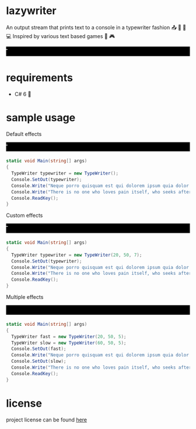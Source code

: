 # lazywriter
An output stream that prints text to a console in a typewriter fashion :outbox_tray: :musical_keyboard: :flags: :computer: Inspired by various text based games :space_invader: :video_game:

[![gif with the typewriter effect][example]][example]

# requirements

- C# 6 :musical_note:

# sample usage

Default effects

[![gif with the typewriter effect][example]][example]

```csharp
static void Main(string[] args)
{
  TypeWriter typewriter = new TypeWriter();
  Console.SetOut(typewriter);
  Console.Write("Neque porro quisquam est qui dolorem ipsum quia dolor sit amet, consectetur, adipisci velit...");
  Console.Write("There is no one who loves pain itself, who seeks after it and wants to have it, simply because it is pain...");
  Console.ReadKey();
}
```

Custom effects

[![gif with a custom typewriter effect][example-custom]][example-custom]

```csharp
static void Main(string[] args)
{
  TypeWriter typewriter = new TypeWriter(20, 50, 7);
  Console.SetOut(typewriter);
  Console.Write("Neque porro quisquam est qui dolorem ipsum quia dolor sit amet, consectetur, adipisci velit...");
  Console.Write("There is no one who loves pain itself, who seeks after it and wants to have it, simply because it is pain...");
  Console.ReadKey();
}
```

Multiple effects

[![gif with a multiple typewriter effects][example-multiple]][example-multiple]

```csharp
static void Main(string[] args)
{
  TypeWriter fast = new TypeWriter(20, 50, 5);
  TypeWriter slow = new TypeWriter(60, 50, 5);
  Console.SetOut(fast);
  Console.Write("Neque porro quisquam est qui dolorem ipsum quia dolor sit amet, consectetur, adipisci velit...");
  Console.SetOut(slow);
  Console.Write("There is no one who loves pain itself, who seeks after it and wants to have it, simply because it is pain...");
  Console.ReadKey();
}
```

# license

project license can be found [here](LICENSE.md)

[example]:   https://github.com/joshschmelzle/lazywriter/blob/master/lazywriter.gif
[example-custom]:   https://github.com/joshschmelzle/lazywriter/blob/master/lazywriter-custom.gif
[example-multiple]:   https://github.com/joshschmelzle/lazywriter/blob/master/lazywriter-multiple.gif
